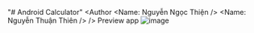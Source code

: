 "# Android Calculator" 
<Author
    <Name: Nguyễn Ngọc Thiện />
    <Name: Nguyễn Thuận Thiên />
/>
Preview app
![image](https://user-images.githubusercontent.com/75513398/158170881-effe49e3-28d1-4949-8eb6-11e040bfb9fc.png)

